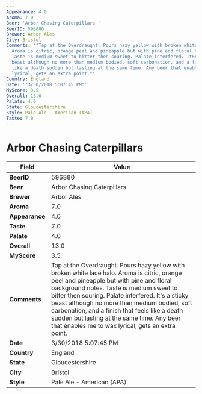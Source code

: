 ```yaml
---
Appearance: 4.0
Aroma: 7.0
Beer: 'Arbor Chasing Caterpillars '
BeerID: 596880
Brewer: Arbor Ales
City: Bristol
Comments: '"Tap at the Overdraught. Pours hazy yellow with broken white lace halo.
  Aroma is citric, orange peel and pineapple but with pine and floral background notes.
  Taste is medium sweet to bitter then souring. Palate interfered. It&#39;s a sticky
  beast although no more than medium bodied, soft carbonation, and a finish that feels
  like a death sudden but lasting at the same time. Any beer that enables me to wax
  lyrical, gets an extra point."'
Country: England
Date: '"3/30/2018 5:07:45 PM"'
MyScore: 3.5
Overall: 13.0
Palate: 4.0
State: Gloucestershire
Style: Pale Ale - American (APA)
Taste: 7.0
---
```


# Arbor Chasing Caterpillars 

| Field         | Value |
|---------------|-------|
| **BeerID** | 596880 |
| **Beer** | Arbor Chasing Caterpillars  |
| **Brewer** | Arbor Ales |
| **Aroma** | 7.0 |
| **Appearance** | 4.0 |
| **Taste** | 7.0 |
| **Palate** | 4.0 |
| **Overall** | 13.0 |
| **MyScore** | 3.5 |
| **Comments** | Tap at the Overdraught. Pours hazy yellow with broken white lace halo. Aroma is citric, orange peel and pineapple but with pine and floral background notes. Taste is medium sweet to bitter then souring. Palate interfered. It&#39;s a sticky beast although no more than medium bodied, soft carbonation, and a finish that feels like a death sudden but lasting at the same time. Any beer that enables me to wax lyrical, gets an extra point. |
| **Date** | 3/30/2018 5:07:45 PM |
| **Country** | England |
| **State** | Gloucestershire |
| **City** | Bristol |
| **Style** | Pale Ale - American (APA) |
